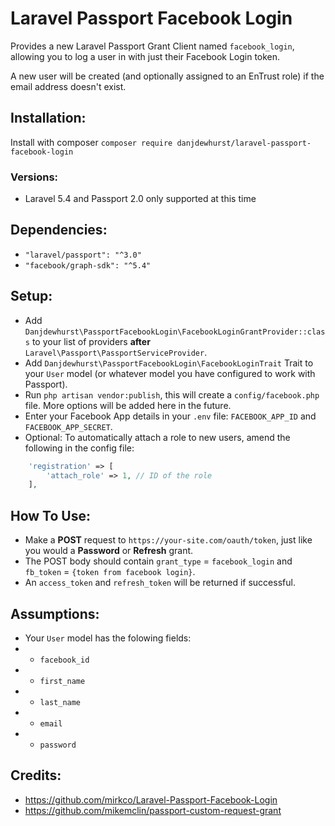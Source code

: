 # Laravel Passport Facebook Login
Provides a new Laravel Passport Grant Client named `facebook_login`, allowing you to log a user in with just their Facebook Login token.

A new user will be created (and optionally assigned to an EnTrust role) if the email address doesn't exist.

## Installation:
Install with composer  `composer require danjdewhurst/laravel-passport-facebook-login`

### Versions:
* Laravel 5.4 and Passport 2.0 only supported at this time

## Dependencies:
* `"laravel/passport": "^3.0"`
* `"facebook/graph-sdk": "^5.4"`

## Setup:
* Add `Danjdewhurst\PassportFacebookLogin\FacebookLoginGrantProvider::class` to your list of providers **after** `Laravel\Passport\PassportServiceProvider`.
* Add `Danjdewhurst\PassportFacebookLogin\FacebookLoginTrait` Trait to your `User` model (or whatever model you have configured to work with Passport).
* Run `php artisan vendor:publish`, this will create a `config/facebook.php` file. More options will be added here in the future.
* Enter your Facebook App details in your `.env` file: `FACEBOOK_APP_ID` and `FACEBOOK_APP_SECRET`.
* Optional: To automatically attach a role to new users, amend the following in the config file:
```php
    'registration' => [
        'attach_role' => 1, // ID of the role
    ],
```

## How To Use:

* Make a **POST** request to `https://your-site.com/oauth/token`, just like you would a **Password** or **Refresh** grant.
* The POST body should contain `grant_type` = `facebook_login` and `fb_token` = `{token from facebook login}`.
* An `access_token` and `refresh_token` will be returned if successful.

## Assumptions:
* Your `User` model has the folowing fields:
* * `facebook_id`
* * `first_name`
* * `last_name`
* * `email`
* * `password`

## Credits:
* https://github.com/mirkco/Laravel-Passport-Facebook-Login
* https://github.com/mikemclin/passport-custom-request-grant
